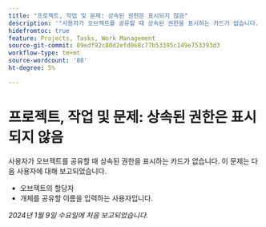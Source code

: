 ```yaml
---
title: "프로젝트, 작업 및 문제: 상속된 권한은 표시되지 않음"
description: '"사용자가 오브젝트를 공유할 때 상속된 권한을 표시하는 카드가 없습니다. ”'
hidefromtoc: true
feature: Projects, Tasks, Work Management
source-git-commit: 09edf92c80d2efd0e8c77b53395c149e753393d3
workflow-type: tm+mt
source-wordcount: '80'
ht-degree: 5%

---
```



# 프로젝트, 작업 및 문제: 상속된 권한은 표시되지 않음

사용자가 오브젝트를 공유할 때 상속된 권한을 표시하는 카드가 없습니다. 이 문제는 다음 사용자에 대해 보고되었습니다.

* 오브젝트의 할당자
* 개체를 공유할 이름을 입력하는 사용자입니다.

_2024년 1월 9일 수요일에 처음 보고되었습니다._


